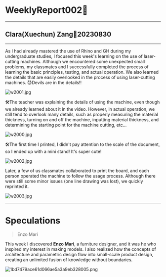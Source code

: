 # WeeklyReport002🥽

---

## Clara(Xuechun) Zang💭20230830

---

As I had already mastered the use of Rhino and GH during my undergraduate studies, I focused this week's learning on the use of laser-cutting machines. Although we encountered some unexpected small problems, my classmates and I successfully completed the process of learning the basic principles, testing, and actual operation. We also learned the details that are easily overlooked in the process of using laser-cutting machines. 😈Devils are in the details!!

![w2001.jpg](weekly-reports/w2001.jpg)

🛠️The teacher was explaining the details of using the machine, even though we already learned about it in the video. However, in actual operation, we still tend to overlook many details, such as properly measuring the material thickness, turning on and off the machine, inputting material thickness, and determining the starting point for the machine cutting, etc…

![w2000.jpg](WeeklyReport002%F0%9F%A5%BD%20ff0c4754fb2142c28a6aa25755b23476/w2000.jpg)

🛠️The first time I printed, I didn't pay attention to the scale of the document, so I ended up with a mini stand! It's super cute!

![w2002.jpg](WeeklyReport002%F0%9F%A5%BD%20ff0c4754fb2142c28a6aa25755b23476/w2002.jpg)

Later, a few of us classmates collaborated to print the board, and each person operated the machine to follow the usage process. Although there were still some minor issues (one line drawing was lost), we quickly reprinted it.

![w2003.jpg](WeeklyReport002%F0%9F%A5%BD%20ff0c4754fb2142c28a6aa25755b23476/w2003.jpg)

---

# Speculations

> Enzo Mari
> 

This week I discovered **Enzo Mari**, a furniture designer, and it was he who inspired my interest in making models. I also realized how the concepts of architecture and parametric design flow into small-scale product design, creating an unlimited fusion of knowledge without boundaries.

![1bd7479ace61d066ae5a3a9eb328005.png](WeeklyReport002%F0%9F%A5%BD%20ff0c4754fb2142c28a6aa25755b23476/1bd7479ace61d066ae5a3a9eb328005.png)
